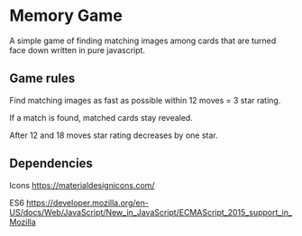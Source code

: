 # Memory Game
A simple game of finding matching images among cards that are turned face down written in pure javascript.

## Game rules ##
Find matching images as fast as possible within 12 moves = 3 star rating.

If a match is found, matched cards stay revealed.

After 12 and 18 moves star rating decreases by one star.

## Dependencies ##

Icons https://materialdesignicons.com/

ES6 https://developer.mozilla.org/en-US/docs/Web/JavaScript/New_in_JavaScript/ECMAScript_2015_support_in_Mozilla
